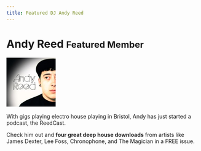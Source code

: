 ```yaml
---
title: Featured DJ Andy Reed
---
```

# Andy Reed <small>Featured Member</small>

![Andy Reed](/issues/002/AndyReed.jpg)

With gigs playing electro house playing in Bristol, Andy has just
started a podcast, the ReedCast.

Check him out and __four great deep house downloads__ from artists like James Dexter, Lee Foss, Chronophone, and The Magician in a FREE issue.